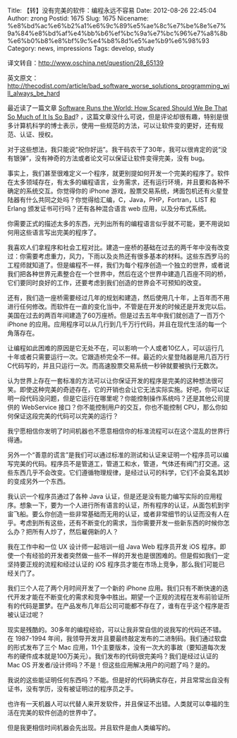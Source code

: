 Title: 【转】没有完美的软件：编程永远不容易
Date: 2012-08-26 22:45:04
Author: zrong
Postid: 1675
Slug: 1675
Nicename: %e8%bd%ac%e6%b2%a1%e6%9c%89%e5%ae%8c%e7%be%8e%e7%9a%84%e8%bd%af%e4%bb%b6%ef%bc%9a%e7%bc%96%e7%a8%8b%e6%b0%b8%e8%bf%9c%e4%b8%8d%e5%ae%b9%e6%98%93
Category: news, impressions
Tags: develop, study

译文转自：<http://www.oschina.net/question/28_65139>  

英文原文：<http://thecodist.com/article/bad_software_worse_solutions_programming_will_always_be_hard>

最近读了一篇文章 [Software Runs the World: How Scared Should We Be That
So Much of It Is So
Bad](http://www.theatlantic.com/business/archive/2012/08/software-runs-the-world-how-scared-should-we-be-that-so-much-is-bad/260846/)?
，这篇文章没什么可说，但是评论却很有趣，特别是很多计算机科学的博士表示，使用一些规范的方法，可以让软件变的更好，还有规范、认证、授权。

对于这些想法，我只能说“祝你好运”。我干码农干了30年，我可以很肯定的说“没有银弹”，没有神奇的方法或者论文可以保证让软件变得完美，没有
bug。

事实上，我们甚至很难定义一个程序，就更别提如何开发一个完美的程序了。软件在太多领域存在，有太多的编程语言，业务需求，还有运行环境，并且要和各种不确定的系统交互。你觉得你的
iPhone
游戏，股票交易系统，烤面包机还有火星登陆器有什么共同之处吗？你觉得给汇编，C，Java，PHP，Fortran，LIST
和 Erlang 颁发证书可行吗？还有各种混合语言 web 应用，以及分布式系统。
<!--more-->

你需要正式的描述太多的东西，光列出所有的编程语言似乎就不可能，更不用说如何用这些语言写出完美的程序了。

我喜欢人们拿程序和社会工程对比。建造一座桥的基础在过去的两千年中没有改变过：你需要考虑重力，风力，下雨以及炎热还有很多基本的材料。这些东西罗马的工程师就知道了。但是编程不一样，我们为每个程序创造一个独立的世界，或者说我们把各种世界元素整合在一个世界中，然后在这个世界中建造几百座不同的桥，它们要同时良好的工作，还要考虑到我们创造的世界会不可预知的改变。

还有，我们造一座桥需要经过几年的规划和建造，然后使用几十年，上百年而不用进行任何修改。而软件在一直的变化当中，不管是在开发的时候还是开发完以后。美国在过去的两百年间建造了60万座桥。但是过去五年中我们就创造了一百万个
iPhone
的应用。应用程序可以从几行到几千万行代码，并且在现代生活的每一个角落存在。

让编程如此困难的原因是它无处不在，可以影响一个人或者10亿人，可以运行几十年或者只需要运行一次。它跟造桥完全不一样。最近的火星登陆器是用几百万行C代码写的，并且只运行一次。而高速股票交易系统一秒钟就要被执行无数次。

认为世界上存在一套标准的方法可以让你保证开发的程序是完美的这种想法很可笑。即使这种完美的奇迹存在，它的开销也会让它无法实际实施。好吧，你可以证明一段代码没问题，但是它运行在哪里呢？你能控制操作系统吗？还是其他公司提供的
WebService 接口？你不能控制用户的交互，你也不能控制
CPU，那么你如何保证这段完美的代码可以完美的运行？

我宁愿相信你发明了时间机器也不愿意相信你的标准流程可以在这个混乱的世界行得通。

另外一个“善意的谎言”是我们可以通过标准的测试和认证来证明一个程序员可以编写完美的代码。程序员不是管道工，管道工和水，管道，气体还有阀门打交道。这些东西几乎不会改变。它们遵循物理规律，是经过认可的科学，它们不会莫名其妙的变成另外一个东西。

我认识一个程序员通过了各种 Java
认证，但是还是没有能力编写实际的应用程序。想象一下，要为一个人进行所有语言的认证，所有程序的认证，从面包机到宇宙飞船。要么你创造一些非常基础而无用的认证，或者非常细节的认证而没有人在乎。考虑到所有这些，还有不断变化的需求，当你需要开发一些新东西的时候你怎么办？把所有人炒了，然后雇佣新的人？

我在工作中和一位 UX 设计师一起培训一组 Java Web 程序员开发 iOS
程序。即使一个有经验的开发者突然做一些不一样的开发也是很困难的。但是假如我们一定坚持要正规的流程和经过认证的
iOS 程序员才能在市场上竞争，那么我们可能已经关门了。

我们三个人花了两个月时间开发了一个新的 iPhone
应用。我们只有不断快速的迭代开发才能在不断变化的需求和竞争中胜出。期望一个正规的流程在发布前验证所有的代码是噩梦。在产品发布几年后公司可能都不存在了，谁有在乎这个程序是否被认证过呢？

现实是残酷的。30多年的编程经验，可以让我非常自信的说我写的代码还不错。在
1987-1994
年间，我领导开发并且要最终敲定发布的二进制码。我们通过软盘的形式发布了三个
Mac
应用，11个主要版本，没有一次大的事故（要知道每次发布的硬件成本就是100万美元）。我们发布的代码很完美吗？我们是经过认证的
Mac OS 开发者/设计师吗？不是！但这些应用解决用户的问题了吗？是的。

我说的这些能证明任何东西吗？不能。但是好的代码确实存在，并且常常出自没有证书，没有学历，没有被证明过的程序员之手。

也许有一天机器人可以代替人来开发软件，并且保证不出错。人类就可以幸福的生活在完美的软件创造的世界中了。

但是我更相信时间机器会先出现。并且软件是由人类编写的。

